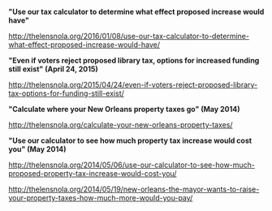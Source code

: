 __"Use our tax calculator to determine what effect proposed increase would have"__

http://thelensnola.org/2016/01/08/use-our-tax-calculator-to-determine-what-effect-proposed-increase-would-have/

__"Even if voters reject proposed library tax, options for increased funding still exist" (April 24, 2015)__

http://thelensnola.org/2015/04/24/even-if-voters-reject-proposed-library-tax-options-for-funding-still-exist/

__"Calculate where your New Orleans property taxes go" (May 2014)__

http://thelensnola.org/calculate-your-new-orleans-property-taxes/

__"Use our calculator to see how much property tax increase would cost you" (May 2014)__

http://thelensnola.org/2014/05/06/use-our-calculator-to-see-how-much-proposed-property-tax-increase-would-cost-you/

http://thelensnola.org/2014/05/19/new-orleans-the-mayor-wants-to-raise-your-property-taxes-how-much-more-would-you-pay/
